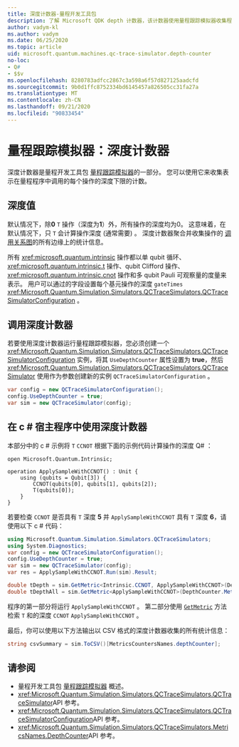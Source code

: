 ```yaml
---
title: 深度计数器-量程开发工具包
description: 了解 Microsoft QDK depth 计数器，该计数器使用量程跟踪模拟器收集程序中调用的每个操作的深度计数 Q# 。
author: vadym-kl
ms.author: vadym
ms.date: 06/25/2020
ms.topic: article
uid: microsoft.quantum.machines.qc-trace-simulator.depth-counter
no-loc:
- Q#
- $$v
ms.openlocfilehash: 8280783adfcc2867c3a598a6f57d827125aadcfd
ms.sourcegitcommit: 9b0d1ffc8752334bd6145457a826505cc31fa27a
ms.translationtype: MT
ms.contentlocale: zh-CN
ms.lasthandoff: 09/21/2020
ms.locfileid: "90833454"
---
```

# <a name="quantum-trace-simulator-depth-counter"></a>量程跟踪模拟器：深度计数器

深度计数器是量程开发工具包 [量程跟踪模拟器](xref:microsoft.quantum.machines.qc-trace-simulator.intro)的一部分。
您可以使用它来收集表示在量程程序中调用的每个操作的深度下限的计数。 

## <a name="depth-values"></a>深度值

默认情况下，除**0** `T` 操作（深度为**1**）外，所有操作的深度均为0。 这意味着，在默认情况下，只 `T` 会计算操作深度 (通常需要) 。 深度计数器聚合并收集操作的 [调用关系图](https://en.wikipedia.org/wiki/Call_graph)的所有边缘上的统计信息。

所有 <xref:microsoft.quantum.intrinsic> 操作都以单 qubit 循环、 <xref:microsoft.quantum.intrinsic.t> 操作、qubit Clifford 操作、 <xref:microsoft.quantum.intrinsic.cnot> 操作和多 qubit Pauli 可观察量的度量来表示。 用户可以通过的字段设置每个基元操作的深度 `gateTimes` <xref:Microsoft.Quantum.Simulation.Simulators.QCTraceSimulators.QCTraceSimulatorConfiguration> 。

## <a name="invoking-the-depth-counter"></a>调用深度计数器

若要使用深度计数器运行量程跟踪模拟器，您必须创建一个 <xref:Microsoft.Quantum.Simulation.Simulators.QCTraceSimulators.QCTraceSimulatorConfiguration> 实例，将其 `UseDepthCounter` 属性设置为 **true**，然后 <xref:Microsoft.Quantum.Simulation.Simulators.QCTraceSimulators.QCTraceSimulator> 使用作为参数创建新的实例 `QCTraceSimulatorConfiguration` 。 

```csharp
var config = new QCTraceSimulatorConfiguration();
config.UseDepthCounter = true;
var sim = new QCTraceSimulator(config);
```

## <a name="using-the-depth-counter-in-a-c-host-program"></a>在 c # 宿主程序中使用深度计数器

本部分中的 c # 示例将 `T` `CCNOT` 根据下面的示例代码计算操作的深度 Q# ：

```qsharp
open Microsoft.Quantum.Intrinsic;

operation ApplySampleWithCCNOT() : Unit {
    using (qubits = Qubit[3]) {
        CCNOT(qubits[0], qubits[1], qubits[2]);
        T(qubits[0]);
    }
}
```

若要检查 `CCNOT` 是否具有 `T` 深度 **5** 并 `ApplySampleWithCCNOT` 具有 `T` 深度 **6**，请使用以下 c # 代码：

```csharp
using Microsoft.Quantum.Simulation.Simulators.QCTraceSimulators;
using System.Diagnostics;
var config = new QCTraceSimulatorConfiguration();
config.UseDepthCounter = true;
var sim = new QCTraceSimulator(config);
var res = ApplySampleWithCCNOT.Run(sim).Result;

double tDepth = sim.GetMetric<Intrinsic.CCNOT, ApplySampleWithCCNOT>(DepthCounter.Metrics.Depth);
double tDepthAll = sim.GetMetric<ApplySampleWithCCNOT>(DepthCounter.Metrics.Depth);
```

程序的第一部分将运行 `ApplySampleWithCCNOT` 。 第二部分使用 [`GetMetric`](https://docs.microsoft.com/dotnet/api/microsoft.quantum.simulation.simulators.qctracesimulators.qctracesimulator.getmetric) 方法检索 `T` 和的深度 `CCNOT` `ApplySampleWithCCNOT` 。 

最后，你可以使用以下方法输出以 CSV 格式的深度计数器收集的所有统计信息：
```csharp
string csvSummary = sim.ToCSV()[MetricsCountersNames.depthCounter];
```

## <a name="see-also"></a>请参阅

- 量程开发工具包 [量程跟踪模拟器](xref:microsoft.quantum.machines.qc-trace-simulator.intro) 概述。
- <xref:Microsoft.Quantum.Simulation.Simulators.QCTraceSimulators.QCTraceSimulator>API 参考。
- <xref:Microsoft.Quantum.Simulation.Simulators.QCTraceSimulators.QCTraceSimulatorConfiguration>API 参考。
- <xref:Microsoft.Quantum.Simulation.Simulators.QCTraceSimulators.MetricsNames.DepthCounter>API 参考。
